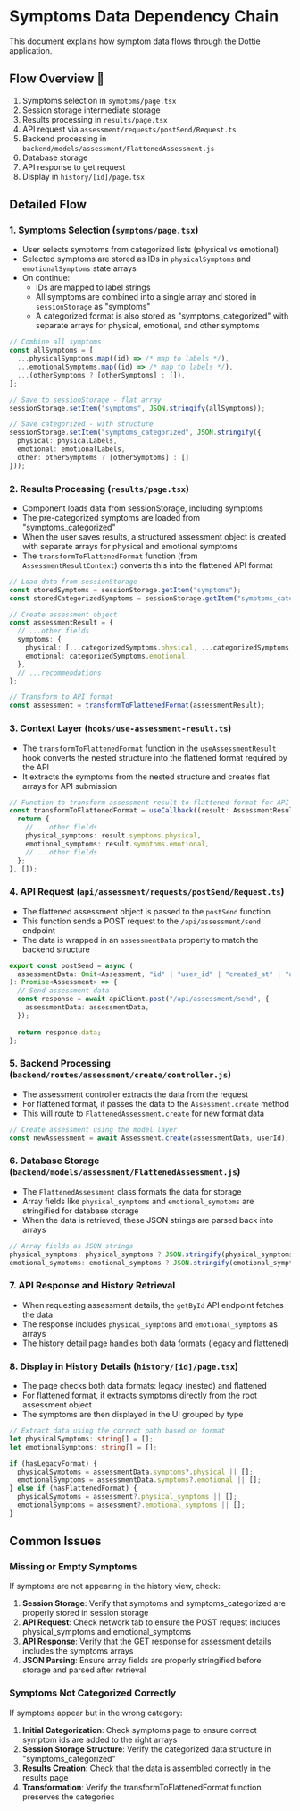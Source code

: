 # Symptoms Data Dependency Chain

This document explains how symptom data flows through the Dottie application.

## Flow Overview 🔗

1. Symptoms selection in `symptoms/page.tsx`
2. Session storage intermediate storage
3. Results processing in `results/page.tsx`
4. API request via `assessment/requests/postSend/Request.ts`
5. Backend processing in `backend/models/assessment/FlattenedAssessment.js`
6. Database storage
7. API response to get request
8. Display in `history/[id]/page.tsx`

## Detailed Flow

### 1. Symptoms Selection (`symptoms/page.tsx`)

- User selects symptoms from categorized lists (physical vs emotional)
- Selected symptoms are stored as IDs in `physicalSymptoms` and `emotionalSymptoms` state arrays
- On continue:
  - IDs are mapped to label strings
  - All symptoms are combined into a single array and stored in `sessionStorage` as "symptoms"
  - A categorized format is also stored as "symptoms_categorized" with separate arrays for physical, emotional, and other symptoms
  
```typescript
// Combine all symptoms
const allSymptoms = [
  ...physicalSymptoms.map((id) => /* map to labels */),
  ...emotionalSymptoms.map((id) => /* map to labels */),
  ...(otherSymptoms ? [otherSymptoms] : []),
];

// Save to sessionStorage - flat array
sessionStorage.setItem("symptoms", JSON.stringify(allSymptoms));

// Save categorized - with structure
sessionStorage.setItem("symptoms_categorized", JSON.stringify({
  physical: physicalLabels,
  emotional: emotionalLabels,
  other: otherSymptoms ? [otherSymptoms] : []
}));
```

### 2. Results Processing (`results/page.tsx`)

- Component loads data from sessionStorage, including symptoms
- The pre-categorized symptoms are loaded from "symptoms_categorized" 
- When the user saves results, a structured assessment object is created with separate arrays for physical and emotional symptoms
- The `transformToFlattenedFormat` function (from `AssessmentResultContext`) converts this into the flattened API format

```typescript
// Load data from sessionStorage
const storedSymptoms = sessionStorage.getItem("symptoms");
const storedCategorizedSymptoms = sessionStorage.getItem("symptoms_categorized");

// Create assessment object
const assessmentResult = {
  // ...other fields
  symptoms: {
    physical: [...categorizedSymptoms.physical, ...categorizedSymptoms.other],
    emotional: categorizedSymptoms.emotional,
  },
  // ...recommendations
};

// Transform to API format
const assessment = transformToFlattenedFormat(assessmentResult);
```

### 3. Context Layer (`hooks/use-assessment-result.ts`)

- The `transformToFlattenedFormat` function in the `useAssessmentResult` hook converts the nested structure into the flattened format required by the API
- It extracts the symptoms from the nested structure and creates flat arrays for API submission

```typescript
// Function to transform assessment result to flattened format for API submission
const transformToFlattenedFormat = useCallback((result: AssessmentResult) => {
  return {
    // ...other fields
    physical_symptoms: result.symptoms.physical,
    emotional_symptoms: result.symptoms.emotional,
    // ...other fields
  };
}, []);
```

### 4. API Request (`api/assessment/requests/postSend/Request.ts`)

- The flattened assessment object is passed to the `postSend` function
- This function sends a POST request to the `/api/assessment/send` endpoint
- The data is wrapped in an `assessmentData` property to match the backend structure

```typescript
export const postSend = async (
  assessmentData: Omit<Assessment, "id" | "user_id" | "created_at" | "updated_at">
): Promise<Assessment> => {
  // Send assessment data
  const response = await apiClient.post("/api/assessment/send", {
    assessmentData: assessmentData,
  });
  
  return response.data;
};
```

### 5. Backend Processing (`backend/routes/assessment/create/controller.js`)

- The assessment controller extracts the data from the request
- For flattened format, it passes the data to the `Assessment.create` method
- This will route to `FlattenedAssessment.create` for new format data

```javascript
// Create assessment using the model layer
const newAssessment = await Assessment.create(assessmentData, userId);
```

### 6. Database Storage (`backend/models/assessment/FlattenedAssessment.js`)

- The `FlattenedAssessment` class formats the data for storage
- Array fields like `physical_symptoms` and `emotional_symptoms` are stringified for database storage
- When the data is retrieved, these JSON strings are parsed back into arrays

```javascript
// Array fields as JSON strings
physical_symptoms: physical_symptoms ? JSON.stringify(physical_symptoms) : null,
emotional_symptoms: emotional_symptoms ? JSON.stringify(emotional_symptoms) : null,
```

### 7. API Response and History Retrieval

- When requesting assessment details, the `getById` API endpoint fetches the data
- The response includes `physical_symptoms` and `emotional_symptoms` as arrays
- The history detail page handles both data formats (legacy and flattened)

### 8. Display in History Details (`history/[id]/page.tsx`)

- The page checks both data formats: legacy (nested) and flattened
- For flattened format, it extracts symptoms directly from the root assessment object
- The symptoms are then displayed in the UI grouped by type

```typescript
// Extract data using the correct path based on format
let physicalSymptoms: string[] = [];
let emotionalSymptoms: string[] = [];

if (hasLegacyFormat) {
  physicalSymptoms = assessmentData.symptoms?.physical || [];
  emotionalSymptoms = assessmentData.symptoms?.emotional || [];
} else if (hasFlattenedFormat) {
  physicalSymptoms = assessment?.physical_symptoms || [];
  emotionalSymptoms = assessment?.emotional_symptoms || [];
}
```

## Common Issues

### Missing or Empty Symptoms

If symptoms are not appearing in the history view, check:

1. **Session Storage**: Verify that symptoms and symptoms_categorized are properly stored in session storage
2. **API Request**: Check network tab to ensure the POST request includes physical_symptoms and emotional_symptoms
3. **API Response**: Verify that the GET response for assessment details includes the symptoms arrays
4. **JSON Parsing**: Ensure array fields are properly stringified before storage and parsed after retrieval

### Symptoms Not Categorized Correctly

If symptoms appear but in the wrong category:

1. **Initial Categorization**: Check symptoms page to ensure correct symptom ids are added to the right arrays
2. **Session Storage Structure**: Verify the categorized data structure in "symptoms_categorized"
3. **Results Creation**: Check that the data is assembled correctly in the results page
4. **Transformation**: Verify the transformToFlattenedFormat function preserves the categories 